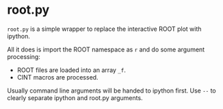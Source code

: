 root.py
=======

`root.py` is a simple wrapper to replace the interactive ROOT plot with
ipython.

All it does is import the ROOT namespace as `r` and do some argument
processing:

* ROOT files are loaded into an array `_f`.
* CINT macros are processed.

Usually command line arguments will be handed to ipython first. Use `--` to
clearly separate ipython and root.py arguments.
